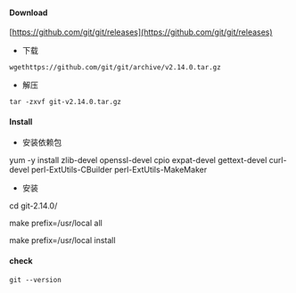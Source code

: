 #### **Download**

[https://github.com/git/git/releases](https://github.com/git/git/releases)

* 下载

```
wgethttps://github.com/git/git/archive/v2.14.0.tar.gz
```

* 解压

```
tar -zxvf git-v2.14.0.tar.gz
```

#### **Install**

* 安装依赖包

yum -y install zlib-devel openssl-devel cpio expat-devel gettext-devel curl-devel perl-ExtUtils-CBuilder perl-ExtUtils-MakeMaker

* 安装

cd git-2.14.0/

make prefix=/usr/local all

make prefix=/usr/local install

#### check

```
git --version
```



